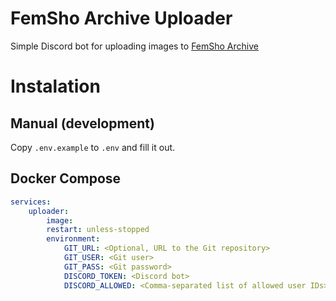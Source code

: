 # FemSho Archive Uploader
Simple Discord bot for uploading images to [FemSho Archive](https://femshoarchive.github.io)

# Instalation
## Manual (development)
Copy `.env.example` to `.env` and fill it out.

## Docker Compose
```yaml
services:
    uploader:
        image:
        restart: unless-stopped
        environment:
            GIT_URL: <Optional, URL to the Git repository>
            GIT_USER: <Git user>
            GIT_PASS: <Git password>
            DISCORD_TOKEN: <Discord bot>
            DISCORD_ALLOWED: <Comma-separated list of allowed user IDs>
```